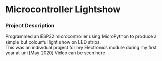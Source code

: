 # Microcontroller Lightshow

### Project Description
Programmed an ESP32 microcontroller using MicroPython to produce a simple but colourful light show on LED strips. </br>
This was an individual project for my Electronics module during my first year at uni [May 2020]
Video can be seen here
